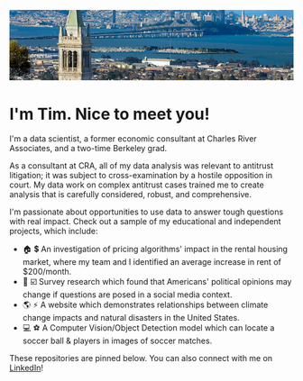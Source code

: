 ![bay-area](/images/bay-area.jpg)

# I'm Tim. Nice to meet you!

I'm a data scientist, a former economic consultant at Charles River Associates, and a two-time Berkeley grad.

As a consultant at CRA, all of my data analysis was relevant to antitrust litigation; it was subject to cross-examination by a hostile opposition in court. My data work on complex antitrust cases trained me to create analysis that is carefully considered, robust, and comprehensive.

I'm passionate about opportunities to use data to answer tough questions with real impact. Check out a sample of my educational and independent projects, which include:

- :house: :heavy_dollar_sign: An investigation of pricing algorithms' impact in the rental housing market, where my team and I identified an average increase in rent of $200/month.
- :page_facing_up: :ballot_box_with_check: Survey research which found that Americans' political opinions may change if questions are posed in a social media context.
- :earth_americas: :zap: A website which demonstrates relationships between climate change impacts and natural disasters in the United States.
- :computer: :soccer: A Computer Vision/Object Detection model which can locate a soccer ball & players in images of soccer matches.

These repositories are pinned below. You can also connect with me on [LinkedIn](https://www.linkedin.com/in/timothy-majidzadeh/)!
